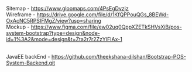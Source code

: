 Sitemap - https://www.gloomaps.com/4PsEgDvzjz </br>
Wireframe - https://drive.google.com/file/d/1KfQPPouQGs_8BEWd-OxAcNC5RPSIFMgZ/view?usp=sharing </br>
Mockup - https://www.figma.com/file/ew02uq0QppXZETkSHVsXiB/pos-system-bootstrap?type=design&node-id=1%3A2&mode=design&t=Zta2r7r2ZzYlFIAx-1  </br></br>


JavaEE backEnd - https://github.com/theekshana-dilshan/Bootstrap-POS-System-Backend.git